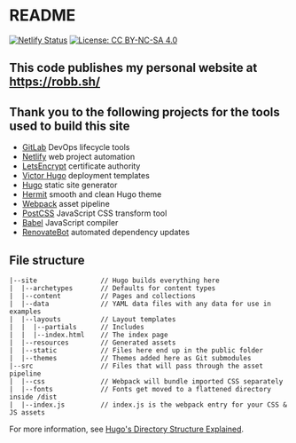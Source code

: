 # README

[![Netlify Status](https://api.netlify.com/api/v1/badges/15a99f94-b4f9-46a7-bf2c-122bee83114a/deploy-status)](https://app.netlify.com/sites/xenodochial-hoover-28928a/deploys) [![License: CC BY-NC-SA 4.0](https://img.shields.io/badge/License-CC%20BY--NC--SA%204.0-success.svg)](https://creativecommons.org/licenses/by-nc-sa/4.0/)

## This code publishes my personal website at <https://robb.sh/>

## Thank you to the following projects for the tools used to build this site

* [GitLab](<https://gitlab.com/>) DevOps lifecycle tools
* [Netlify](<https://www.netlify.com/>) web project automation
* [LetsEncrypt](<https://letsencrypt.org/>) certificate authority
* [Victor Hugo](<https://github.com/netlify-templates/victor-hugo/>) deployment templates
* [Hugo](<https://gohugo.io/>) static site generator
* [Hermit](https://github.com/Track3/hermit) smooth and clean Hugo theme
* [Webpack](<https://webpack.js.org/>) asset pipeline
* [PostCSS](<https://postcss.org/>) JavaScript CSS transform tool
* [Babel](<https://babeljs.io/>) JavaScript compiler
* [RenovateBot](<https://renovatebot.com/>) automated dependency updates

## File structure

```text
|--site                // Hugo builds everything here
|  |--archetypes       // Defaults for content types
|  |--content          // Pages and collections
|  |--data             // YAML data files with any data for use in examples
|  |--layouts          // Layout templates
|  |  |--partials      // Includes
|  |  |--index.html    // The index page
|  |--resources        // Generated assets
|  |--static           // Files here end up in the public folder
|  |--themes           // Themes added here as Git submodules
|--src                 // Files that will pass through the asset pipeline
|  |--css              // Webpack will bundle imported CSS separately
|  |--fonts            // Fonts get moved to a flattened directory inside /dist
|  |--index.js         // index.js is the webpack entry for your CSS & JS assets
```

For more information, see [Hugo's Directory Structure Explained](https://www.jakewiesler.com/blog/hugo-directory-structure/).